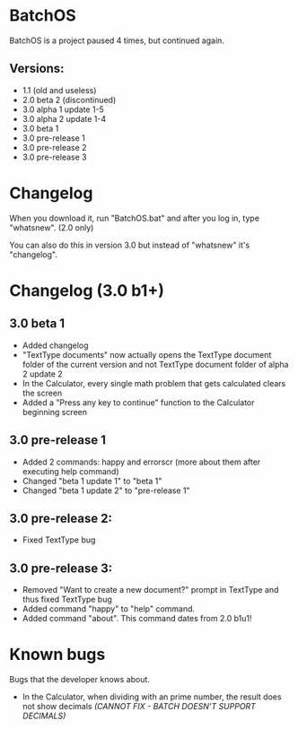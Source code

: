# BatchOS
BatchOS is a project paused 4 times, but continued again.
## Versions:

- 1.1 (old and useless)
- 2.0 beta 2 (discontinued)
- 3.0 alpha 1 update 1-5
- 3.0 alpha 2 update 1-4
- 3.0 beta 1
- 3.0 pre-release 1
- 3.0 pre-release 2
- 3.0 pre-release 3

# Changelog
When you download it, run "BatchOS.bat" and after you log in, type "whatsnew". (2.0 only)

You can also do this in version 3.0 but instead of "whatsnew" it's "changelog".

# Changelog (3.0 b1+)
## 3.0 beta 1
- Added changelog
- "TextType documents" now actually opens the TextType document folder of the current version and not TextType document folder of alpha 2 update 2
- In the Calculator, every single math problem that gets calculated clears the screen
- Added a "Press any key to continue" function to the Calculator beginning screen

## 3.0 pre-release 1
- Added 2 commands: happy and errorscr (more about them after executing help command)
- Changed "beta 1 update 1" to "beta 1"
- Changed "beta 1 update 2" to "pre-release 1"

## 3.0 pre-release 2:
- Fixed TextType bug

## 3.0 pre-release 3:
- Removed "Want to create a new document?" prompt in TextType and thus fixed TextType bug
- Added command "happy" to "help" command.
- Added command "about". This command dates from 2.0 b1u1!

# Known bugs
Bugs that the developer knows about.
- In the Calculator, when dividing with an prime number, the result does not show decimals *(CANNOT FIX - BATCH DOESN'T SUPPORT DECIMALS)*
